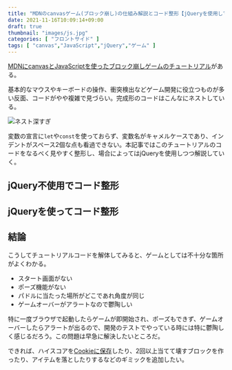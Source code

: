 ```yaml
---
title: "MDNのcanvasゲーム(ブロック崩し)の仕組み解説とコード整形【jQueryを使用してさらに短く】"
date: 2021-11-16T10:09:14+09:00
draft: true
thumbnail: "images/js.jpg"
categories: [ "フロントサイド" ]
tags: [ "canvas","JavaScript","jQuery","ゲーム" ]
---
```



[MDNにcanvasとJavaScriptを使ったブロック崩しゲームのチュートリアル](https://developer.mozilla.org/ja/docs/Games/Tutorials/2D_Breakout_game_pure_JavaScript)がある。

基本的なマウスやキーボードの操作、衝突検出などゲーム開発に役立つものが多い反面、コードがやや複雑で見づらい。完成形のコードはこんなにネストしている。

<div class="img-center"><img src="/images/Screenshot from 2021-11-17 07-42-53.png" alt="ネスト深すぎ"></div>

変数の宣言に`let`や`const`を使っておらず、変数名がキャメルケースであり、インデントがスペース2個な点も看過できない。本記事ではこのチュートリアルのコードをなるべく見やすく整形し、場合によってはjQueryを使用しつつ解説していく。

## jQuery不使用でコード整形





## jQueryを使ってコード整形







## 結論

こうしてチュートリアルコードを解体してみると、ゲームとしては不十分な箇所がよくわかる。

- スタート画面がない
- ポーズ機能がない
- パドルに当たった場所がどこであれ角度が同じ
- ゲームオーバーがアラートなので鬱陶しい

特に一度ブラウザで起動したらゲームが即開始され、ポーズもできず、ゲームオーバーしたらアラートが出るので、開発のテストでやっている時には特に鬱陶しく感じるだろう。この問題は早急に解決したいところだ。

できれば、ハイスコアを[Cookieに保存](/post/javascript-cookie/)したり、2回以上当てて壊すブロックを作ったり、アイテムを落としたりするなどのギミックを追加したい。




